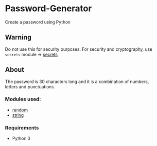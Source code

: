# Password-Generator
Create a password using Python

## Warning
Do not use this for security purposes. For security and cryptography, use `secrets` module => [secrets](https://docs.python.org/3/library/secrets.html?highlight=secrets#module-secrets)

## About
The password is 30 characters long and it is a combination of numbers, letters and punctuations.

### Modules used:
* [random](https://docs.python.org/3/library/random.html#module-random)
* [string](https://docs.python.org/3/library/string.html?highlight=string#module-string)

### Requirements
* Python 3
